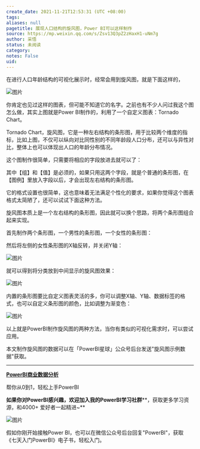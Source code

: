 ```yaml
---
create_date: 2021-11-21T12:53:31 (UTC +08:00)
tags: 
aliases: null
pagetitle: 展现人口结构的旋风图，Power BI可以这样制作
source: https://mp.weixin.qq.com/s/Zsv13Q3pZ2zHaxH1-uNm7g
author: 采悟
status: 未阅读
category: 
notes: False
uid: 
---
```


在进行人口年龄结构的可视化展示时，经常会用到旋风图，就是下面这样的，  

![图片](https://mmbiz.qpic.cn/mmbiz_png/aHEbZtANQJOjoPeG5kDSA7JTfnJF5jZKI4sibA6wkVYxJjMtpUvsTib6yoDgWapkdIPxzICTztJMfh0M9rfXCYfw/640?wx_fmt=png&wxfrom=5&wx_lazy=1&wx_co=1)

你肯定也见过这样的图表，但可能不知道它的名字。之前也有不少人问过我这个图怎么做，其实上图就是Power BI制作的，利用了一个自定义图表：Tornado Chart。

Tornado Chart，旋风图，它是一种左右结构的条形图，用于比较两个维度的指标，比如上图，不仅可以纵向对比同性别的不同年龄段人口分布，还可以与异性对比，整体上也可以体现出人口的年龄分布情况。

这个图制作很简单，只需要将相应的字段放进去就可以了：  

其中【组】和【值】是必须的，如果只用这两个字段，就是个普通的条形图，在【图例】里放入字段以后，才会出现左右结构的条形图。

它的格式设置也很简单，这也意味着无法满足个性化的要求，如果你觉得这个图表格式太简陋了，还可以试试下面这种方法。  

旋风图本质上是一个左右结构的条形图，因此就可以换个思路，将两个条形图组合起来实现。

首先制作两个条形图，一个男性的条形图，一个女性的条形图：

然后将左侧的女性条形图的X轴反转，并关闭Y轴：  

![图片](https://mmbiz.qpic.cn/mmbiz_png/aHEbZtANQJOjoPeG5kDSA7JTfnJF5jZKJptOEogjkjwBOic0FepCPLu5x51w5Ft62yic0HZicRMPKMjiaYc7emVjKQ/640?wx_fmt=png&wxfrom=5&wx_lazy=1&wx_co=1)

就可以得到将分类放到中间显示的旋风图效果：  

![图片](https://mmbiz.qpic.cn/mmbiz_png/aHEbZtANQJOjoPeG5kDSA7JTfnJF5jZK4jDicwZprvPVibAaR1Zv5YEmdoXRVwkRcvvuVBc8xyflXWoB5LrQakaA/640?wx_fmt=png&wxfrom=5&wx_lazy=1&wx_co=1)

内置的条形图要比自定义图表灵活的多，你可以调整X轴、Y轴、数据标签的格式，也可以自定义条形图的颜色，比如调整为渐变色：  

![图片](https://mmbiz.qpic.cn/mmbiz_png/aHEbZtANQJOjoPeG5kDSA7JTfnJF5jZKqp1WxYZXoZ7icPk9CkJFq6oicJzj64XFpXWNC8lQxRicKJPvfNL8cOerQ/640?wx_fmt=png&wxfrom=5&wx_lazy=1&wx_co=1)

以上就是PowerBI制作旋风图的两种方法，当你有类似的可视化需求时，可以尝试应用。  

本文制作旋风图的数据可以在「PowerBI星球」公众号后台发送"旋风图示例数据"获取。

___

[**PowerBI商业数据分析**](http://mp.weixin.qq.com/s?__biz=MzA4MzQwMjY4MA==&mid=2484074987&idx=1&sn=5cf4ba4b683ee9136bb7a26f6e9bcf01&chksm=8e0c533cb97bda2add48a4576b9c1e230249a5a4160dd93cd677a37ea21d26fc9cc26fc4cb1c&scene=21#wechat_redirect)

帮你从0到1，轻松上手PowerBI

**如果你对PowerBI感兴趣，欢迎加入我的PowerBI学习社群****，获取更多学习资源，和4000+ 爱好者一起精进~**

![图片](https://mmbiz.qpic.cn/mmbiz_png/aHEbZtANQJMFLnwgdbghRHPLicKRaV70mVCZVq8Fhm46rkciaeOrLFJCv5f1omJxF8256YogHflkicEDM29aUMtaA/640?wx_fmt=png&wxfrom=5&wx_lazy=1&wx_co=1)

假如你刚开始接触Power BI，也可以在微信公众号后台回复"PowerBI"，获取《七天入门PowerBI》电子书，轻松入门。
